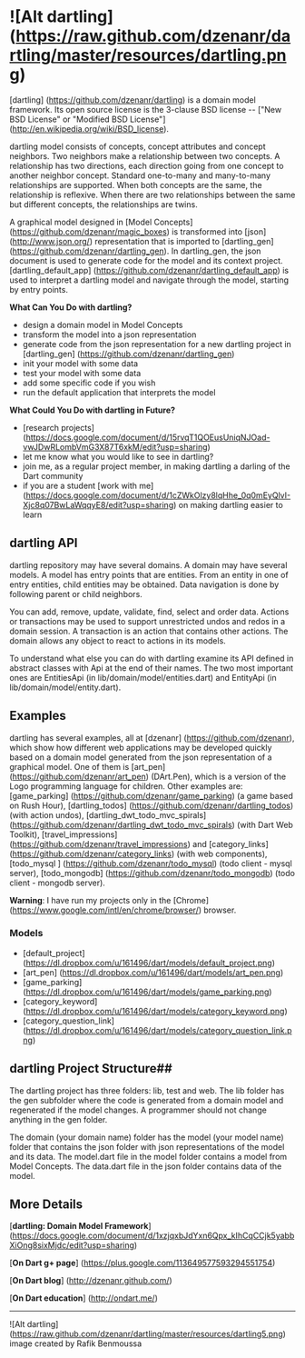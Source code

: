 # ![Alt dartling] (https://raw.github.com/dzenanr/dartling/master/resources/dartling.png)

[dartling] (https://github.com/dzenanr/dartling) is a domain model framework.
Its open source license is the 3-clause BSD license --
["New BSD License" or "Modified BSD License"] (http://en.wikipedia.org/wiki/BSD_license).

dartling model consists of concepts, concept attributes and concept neighbors.
Two neighbors make a relationship between two concepts. A relationship has two
directions, each direction going from one concept to another neighbor concept.
Standard one-to-many and many-to-many relationships are supported. When both
concepts are the same, the relationship is reflexive. When there are two
relationships between the same but different concepts, the relationships are
twins.

A graphical model designed in
[Model Concepts] (https://github.com/dzenanr/magic_boxes) is transformed into
[json] (http://www.json.org/) representation that is imported to
[dartling_gen] (https://github.com/dzenanr/dartling_gen).
In dartling_gen, the json document is used to generate code for the model and
its context project. [dartling_default_app] (https://github.com/dzenanr/dartling_default_app)
is used to interpret a dartling model and navigate through the model,
starting by entry points.

**What Can You Do with dartling?**

* design a domain model in Model Concepts
* transform the model into a json representation
* generate code from the json representation for a new dartling project in
  [dartling_gen] (https://github.com/dzenanr/dartling_gen)
* init your model with some data
* test your model with some data
* add some specific code if you wish
* run the default application that interprets the model

**What Could You Do with dartling in Future?**

* [research projects] (https://docs.google.com/document/d/15rvqT1QOEusUniqNJOad-vwJDwRLombVmG3X87T6xkM/edit?usp=sharing)
* let me know what you would like to see in dartling?
* join me, as a regular project member, in making dartling a darling of the Dart community
* if you are a student
  [work with me] (https://docs.google.com/document/d/1cZWkOlzy8lqHhe_0q0mEyQlvI-Xjc8q07BwLaWqqyE8/edit?usp=sharing)
  on making dartling easier to learn

## dartling API

dartling repository may have several domains. A domain may have several models.
A model has entry points that are entities. From an entity in one of entry
entities, child entities may be obtained. Data navigation is done by following
parent or child neighbors.

You can add, remove, update, validate, find, select and order data. Actions or
transactions may be used to support unrestricted undos and redos in a domain
session. A transaction is an action that contains other actions. The domain
allows any object to react to actions in its models.

To understand what else you can do with dartling examine its API defined in
abstract classes with Api at the end of their names. The two most important ones
are EntitiesApi (in lib/domain/model/entities.dart) and EntityApi
(in lib/domain/model/entity.dart).

## Examples

dartling has several examples, all at [dzenanr] (https://github.com/dzenanr),
which show how different web applications may be developed quickly based on a
domain model generated from the json representation of a graphical model. One
of them is [art_pen] (https://github.com/dzenanr/art_pen) (DArt.Pen), which is
a version of the Logo programming language for children.
Other examples are:
[game_parking] (https://github.com/dzenanr/game_parking)
(a game based on Rush Hour),
[dartling_todos] (https://github.com/dzenanr/dartling_todos) (with action undos),
[dartling_dwt_todo_mvc_spirals] (https://github.com/dzenanr/dartling_dwt_todo_mvc_spirals)
(with Dart Web Toolkit),
[travel_impressions] (https://github.com/dzenanr/travel_impressions) and
[category_links] (https://github.com/dzenanr/category_links)
(with web components),
[todo_mysql ] (https://github.com/dzenanr/todo_mysql)
(todo client - mysql server),
[todo_mongodb] (https://github.com/dzenanr/todo_mongodb)
(todo client - mongodb server).

**Warning**:
I have run my projects only in the
[Chrome] (https://www.google.com/intl/en/chrome/browser/)
browser.

### Models

* [default_project] (https://dl.dropbox.com/u/161496/dart/models/default_project.png)
* [art_pen] (https://dl.dropbox.com/u/161496/dart/models/art_pen.png)
* [game_parking] (https://dl.dropbox.com/u/161496/dart/models/game_parking.png)
* [category_keyword] (https://dl.dropbox.com/u/161496/dart/models/category_keyword.png)
* [category_question_link] (https://dl.dropbox.com/u/161496/dart/models/category_question_link.png)

## dartling Project Structure##

The dartling project has three folders: lib, test and web. The lib folder has
the gen subfolder where the code is generated from a domain model and
regenerated if the model changes. A programmer should not change anything in
the gen folder.

The domain (your domain name) folder has the model (your model name) folder
that contains the json folder with json representations of the model and its
data. The model.dart file in the model folder contains a model from Model Concepts.
The data.dart file in the json folder contains data of the model.

## More Details

[**dartling: Domain Model Framework**] (https://docs.google.com/document/d/1xzjqxbJdYxn6Qpx_kIhCqCCjk5yabbXiOng8sixMjdc/edit?usp=sharing)

[**On Dart g+ page**] (https://plus.google.com/113649577593294551754)

[**On Dart blog**] (http://dzenanr.github.com/)

[**On Dart education**] (http://ondart.me/)

__________

![Alt dartling] (https://raw.github.com/dzenanr/dartling/master/resources/dartling5.png) image created by Rafik Benmoussa


